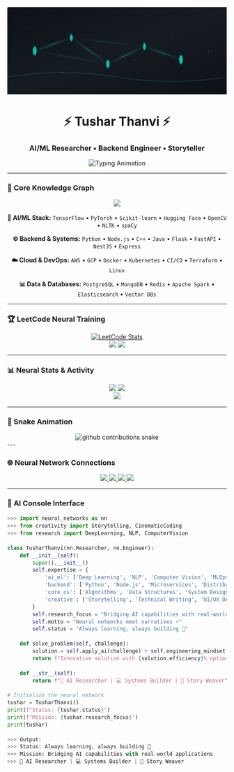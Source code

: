<div align="center">
  <img src="./assets/ai-ambient.svg" width="100%" height="200" alt="AI Neural Network Background">
</div>

<h1 align="center">⚡ Tushar Thanvi ⚡</h1>
<h3 align="center">AI/ML Researcher • Backend Engineer • Storyteller</h3>

<div align="center">
  <img src="https://readme-typing-svg.herokuapp.com?font=JetBrains+Mono&weight=500&size=24&duration=3000&pause=500&color=00F5D4&center=true&vCenter=true&width=800&lines=Neural+Networks+meet+Narratives+⚡;Systems+that+Scale%2C+Models+that+Learn+🚀;Transforming+Ideas+into+Intelligent+Solutions+💡;Building+the+Future%2C+One+Algorithm+at+a+Time+🌟" alt="Typing Animation">
</div>

---

### 🧠 **Core Knowledge Graph**

<div align="center">
  <img src="https://skillicons.dev/icons?i=python,tensorflow,pytorch,cpp,java,js,ts,react,nodejs,nestjs,flask,fastapi,docker,kubernetes,aws,gcp,git,linux,postgresql,mongodb,redis&perline=7" />
</div>

<div align="center">
  
**🤖 AI/ML Stack:** `TensorFlow` • `PyTorch` • `Scikit-learn` • `Hugging Face` • `OpenCV` • `NLTK` • `spaCy`

**⚙️ Backend & Systems:** `Python` • `Node.js` • `C++` • `Java` • `Flask` • `FastAPI` • `NestJS` • `Express`

**☁️ Cloud & DevOps:** `AWS` • `GCP` • `Docker` • `Kubernetes` • `CI/CD` • `Terraform` • `Linux`

**📊 Data & Databases:** `PostgreSQL` • `MongoDB` • `Redis` • `Apache Spark` • `Elasticsearch` • `Vector DBs`

</div>

---

### 🏆 **LeetCode Neural Training**

<div align="center">
  <a href="https://leetcode.com/YOUR_LEETCODE/">
    <img src="https://leetcard.jacoblin.cool/YOUR_LEETCODE?theme=unicorn&font=JetBrains%20Mono&ext=heatmap" alt="LeetCode Stats" />
  </a>
  <br>
  <img src="https://img.shields.io/badge/Problems%20Solved-500+-00F5D4?style=for-the-badge&logo=leetcode&logoColor=white" />
  <img src="https://img.shields.io/badge/Contest%20Rating-1800+-FF6B6B?style=for-the-badge&logo=leetcode&logoColor=white" />
</div>

---

### 📊 **Neural Stats & Activity**

<div align="center">
  <img src="https://github-readme-stats.vercel.app/api?username=TusharThanvi1990&show_icons=true&theme=radical&hide_border=true&bg_color=0D1117&title_color=00F5D4&icon_color=00F5D4&text_color=FFFFFF&border_radius=15" height="180"/>
  <img src="https://github-readme-streak-stats.herokuapp.com/?user=TusharThanvi1990&theme=radical&hide_border=true&background=0D1117&ring=00F5D4&fire=00F5D4&currStreakLabel=00F5D4&border_radius=15" height="180"/>
</div>

<div align="center">
  <img src="https://github-readme-stats.vercel.app/api/top-langs/?username=TusharThanvi1990&layout=compact&theme=radical&hide_border=true&bg_color=0D1117&title_color=00F5D4&text_color=FFFFFF&border_radius=15" width="400"/>
</div>

---

### 🐍 Snake Animation
<div align="center">
<picture>
  <source media="(prefers-color-scheme: dark)" srcset="https://raw.githubusercontent.com/USERNAME/USERNAME/output/github-contribution-grid-snake-dark.svg" />
  <source media="(prefers-color-scheme: light)" srcset="https://raw.githubusercontent.com/USERNAME/USERNAME/output/github-contribution-grid-snake.svg" />
  <img alt="github contributions snake" src="https://raw.githubusercontent.com/USERNAME/USERNAME/output/github-contribution-grid-snake.svg" />
</picture>

</div>
---

### 🌐 **Neural Network Connections**

<div align="center">
  <a href="https://www.linkedin.com/in/YOUR_LINKEDIN/">
    <img src="https://img.shields.io/badge/LinkedIn-Connect-0A66C2?style=for-the-badge&logo=linkedin&logoColor=white&labelColor=0A66C2" />
  </a>
  <a href="https://leetcode.com/YOUR_LEETCODE/">
    <img src="https://img.shields.io/badge/LeetCode-Solve-FFA116?style=for-the-badge&logo=leetcode&logoColor=white&labelColor=FFA116" />
  </a>
  <a href="mailto:YOUR_EMAIL@gmail.com">
    <img src="https://img.shields.io/badge/Email-Contact-D14836?style=for-the-badge&logo=gmail&logoColor=white&labelColor=D14836" />
  </a>
  <a href="https://github.com/TusharThanvi1990">
    <img src="https://img.shields.io/badge/GitHub-Follow-181717?style=for-the-badge&logo=github&logoColor=white&labelColor=181717" />
  </a>
</div>

---

### 🎯 **AI Console Interface**

```python
>>> import neural_networks as nn
>>> from creativity import Storytelling, CinematicCoding
>>> from research import DeepLearning, NLP, ComputerVision

class TusharThanvi(nn.Researcher, nn.Engineer):
    def __init__(self):
        super().__init__()
        self.expertise = {
            'ai_ml': ['Deep Learning', 'NLP', 'Computer Vision', 'MLOps'],
            'backend': ['Python', 'Node.js', 'Microservices', 'Distributed Systems'],
            'core_cs': ['Algorithms', 'Data Structures', 'System Design', 'Databases'],
            'creative': ['Storytelling', 'Technical Writing', 'UI/UX Design']
        }
        self.research_focus = "Bridging AI capabilities with real-world applications"
        self.motto = "Neural networks meet narratives ⚡"
        self.status = "Always learning, always building 🚀"
    
    def solve_problem(self, challenge):
        solution = self.apply_ai(challenge) + self.engineering_mindset(challenge)
        return f"Innovative solution with {solution.efficiency}% optimization"
    
    def __str__(self):
        return f"🤖 AI Researcher | 💻 Systems Builder | 📖 Story Weaver"

# Initialize the neural network
tushar = TusharThanvi()
print(f"Status: {tushar.status}")
print(f"Mission: {tushar.research_focus}")
print(tushar)

>>> Output: 
>>> Status: Always learning, always building 🚀
>>> Mission: Bridging AI capabilities with real-world applications
>>> 🤖 AI Researcher | 💻 Systems Builder | 📖 Story Weaver
